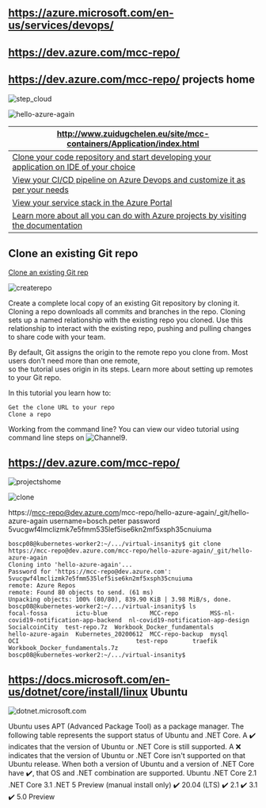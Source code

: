 
## https://azure.microsoft.com/en-us/services/devops/

## https://dev.azure.com/mcc-repo/

## https://dev.azure.com/mcc-repo/   projects home 

![step_cloud](https://github.com/ezahr/fail-fast-and-cheap/blob/master/pictures/step_cloud.png)

![hello-azure-again](https://github.com/ezahr/fail-fast-and-cheap/blob/master/pictures/DevOps_maakaf_wat_agile_begon.jpg)

|http://www.zuidugchelen.eu/site/mcc-containers/Application/index.html|
|-----------------------------------------------------------------------------|
|[Clone your code repository and start developing your application on IDE of your choice](https://docs.microsoft.com/en-us/azure/devops/repos/git/clone?view=azure-devops&tabs=visual-studio)|
|[View your CI/CD pipeline on Azure Devops and customize it as per your needs](https://azure.microsoft.com/en-us/services/devops/pipelines/)|
|[View your service stack in the Azure Portal](https://portal.azure.com/#home)|
|[Learn more about all you can do with Azure projects by visiting the documentation](https://docs.microsoft.com/en-us/azure/devops-project/)|



## Clone an existing Git repo
[Clone an existing Git rep](https://docs.microsoft.com/en-us/azure/devops/repos/git/clone?view=azure-devops&tabs=visual-studio)

![createrepo](https://github.com/ezahr/fail-fast-and-cheap/blob/master/pictures/create-a-repo.png)

Create a complete local copy of an existing Git repository by cloning it. 
Cloning a repo downloads all commits and branches in the repo. 
Cloning sets up a named relationship with the existing repo you cloned. 
Use this relationship to interact with the existing repo, 
pushing and pulling changes to share code with your team.

By default, Git assigns the origin to the remote repo you clone from. Most users don't need more than one remote, \
so the tutorial uses origin in its steps. Learn more about setting up remotes to your Git repo.

In this tutorial you learn how to:

    Get the clone URL to your repo
    Clone a repo

Working from the command line? You can view our video tutorial using command line steps on ![Channel9](https://channel9.msdn.com/series/Team-Services-Git-Tutorial/Git-Tutorial-Create-a-repo-from-the-command-line).

## https://dev.azure.com/mcc-repo/
![projectshome](https://github.com/ezahr/fail-fast-and-cheap/blob/master/pictures/dev-azure-com-projects-home-mcc-repo.png)

![clone](https://github.com/ezahr/fail-fast-and-cheap/blob/master/pictures/clone.png)

https://mcc-repo@dev.azure.com/mcc-repo/hello-azure-again/_git/hello-azure-again
username=bosch.peter
password 5vucgwf4lmclizmk7e5fmm535lef5ise6kn2mf5xsph35cnuiuma

````
boscp08@kubernetes-worker2:~/.../virtual-insanity$ git clone https://mcc-repo@dev.azure.com/mcc-repo/hello-azure-again/_git/hello-azure-again 
Cloning into 'hello-azure-again'...
Password for 'https://mcc-repo@dev.azure.com': 5vucgwf4lmclizmk7e5fmm535lef5ise6kn2mf5xsph35cnuiuma
remote: Azure Repos
remote: Found 80 objects to send. (61 ms)
Unpacking objects: 100% (80/80), 839.90 KiB | 3.98 MiB/s, done.
boscp08@kubernetes-worker2:~/.../virtual-insanity$ ls
focal-fossa        ictu-blue            MCC-repo         MSS-nl-covid19-notification-app-backend  nl-covid19-notification-app-design  SocialcoinCity  test-repo.7z  Workbook_Docker_fundamentals
hello-azure-again  Kubernetes_20200612  MCC-repo-backup  mysql                                    OCI                                 test-repo       traefik       Workbook_Docker_fundamentals.7z
boscp08@kubernetes-worker2:~/.../virtual-insanity$ 
````
## https://docs.microsoft.com/en-us/dotnet/core/install/linux   Ubuntu

![dotnet.microsoft.com](https://dotnet.microsoft.com/download/dotnet-core/sdk-for-vs-code?utm_source=vs-code&amp;utm_medium=referral&amp;utm_campaign=sdk-install)

Ubuntu uses APT (Advanced Package Tool) as a package manager.
The following table represents the support status of Ubuntu and .NET Core.
    A ✔️ indicates that the version of Ubuntu or .NET Core is still supported.
    A ❌ indicates that the version of Ubuntu or .NET Core isn't supported on that Ubuntu release.
    When both a version of Ubuntu and a version of .NET Core have ✔️, that OS and .NET combination are supported.
Ubuntu 	.NET Core 2.1 	.NET Core 3.1 	.NET 5 Preview (manual install only)
✔️ 20.04 (LTS) 	✔️ 2.1 	✔️ 3.1 	✔️ 5.0 Preview
